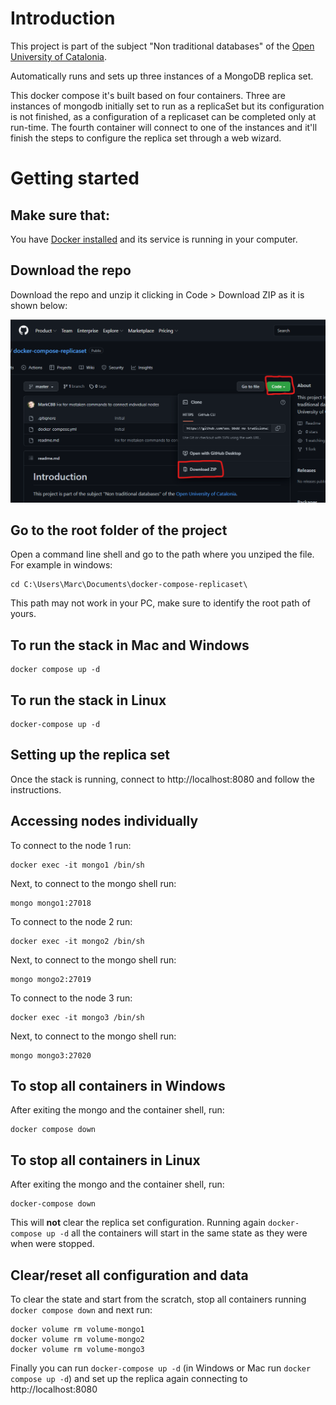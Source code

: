 # Introduction
This project is part of the subject "Non traditional databases" of the [Open University of Catalonia](www.uoc.edu).

Automatically runs and sets up three instances of a MongoDB replica set.

This docker compose it's built based on four containers. Three are instances of mongodb initially set to run as a replicaSet but its configuration is not finished, as a configuration of a replicaset can be completed only at run-time. The fourth container will connect to one of the instances and it'll finish the steps to configure the replica set through a web wizard.

# Getting started

## Make sure that:

You have [Docker installed](https://docs.docker.com/get-docker/) and its service is running in your computer.

## Download the repo

Download the repo and unzip it clicking in Code > Download ZIP as it is shown below:

![Clone the repo screenshot](https://github.com/MarkCBB/docker-compose-replicaset/blob/master/docs/screenshot.png?raw=true)

## Go to the root folder of the project

Open a command line shell and go to the path where you unziped the file. For example in windows:

```
cd C:\Users\Marc\Documents\docker-compose-replicaset\
```

This path may not work in your PC, make sure to identify the root path of yours.

## To run the stack in Mac and Windows
 
```
docker compose up -d
```

## To run the stack in Linux

```
docker-compose up -d
```

## Setting up the replica set

Once the stack is running, connect to http://localhost:8080 and follow the instructions.

## Accessing nodes individually

To connect to the node 1 run:
```
docker exec -it mongo1 /bin/sh
```
Next, to connect to the mongo shell run:
```
mongo mongo1:27018
```
To connect to the node 2 run:
```
docker exec -it mongo2 /bin/sh
```
Next, to connect to the mongo shell run:
```
mongo mongo2:27019
```

To connect to the node 3 run:
```
docker exec -it mongo3 /bin/sh
```
Next, to connect to the mongo shell run:
```
mongo mongo3:27020
```

## To stop all containers in Windows
After exiting the mongo and the container shell, run:

```
docker compose down
```
## To stop all containers in Linux
After exiting the mongo and the container shell, run:

```
docker-compose down
```

This will **not** clear the replica set configuration. Running again ```docker-compose up -d``` all the containers will start in the same state as they were when were stopped.

## Clear/reset all configuration and data
To clear the state and start from the scratch, stop all containers running ```docker compose down``` and next run:

```
docker volume rm volume-mongo1
docker volume rm volume-mongo2
docker volume rm volume-mongo3
```

Finally you can run ```docker-compose up -d``` (in Windows or Mac run ```docker compose up -d```) and set up the replica again connecting to http://localhost:8080